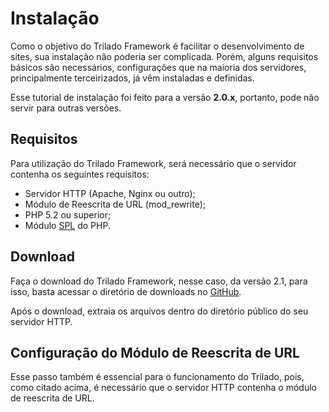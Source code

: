 # Instalação #

Como o objetivo do Trilado Framework é facilitar o desenvolvimento de sites, sua instalação não poderia ser complicada. Porém, alguns requisitos básicos são necessários, configurações que na maioria dos servidores, principalmente terceirizados, já vêm instaladas e definidas.

Esse tutorial de instalação foi feito para a versão **2.0.x**, portanto, pode não servir para outras versões.

## Requisitos ##

Para utilização do Trilado Framework, será necessário que o servidor contenha os seguintes requisitos:

- Servidor HTTP (Apache, Nginx ou outro);
- Módulo de Reescrita de URL (mod_rewrite);
- PHP 5.2 ou superior;
- Módulo [SPL](http://www.php.net/manual/en/book.spl.php) do PHP.

## Download ##

Faça o download do Trilado Framework, nesse caso, da versão 2.1, para isso, basta acessar o diretório de downloads no [GitHub](https://github.com/vaneves/trilado/downloads).

Após o download, extraia os arquivos dentro do diretório público do seu servidor HTTP.

## Configuração do Módulo de Reescrita de URL ##

Esse passo também é essencial para o funcionamento do Trilado, pois, como citado acima, é necessário que o servidor HTTP contenha o módulo de reescrita de URL.